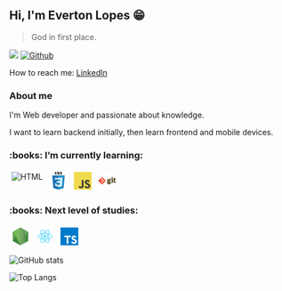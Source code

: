 ## Hi, I'm Everton Lopes :grin:
> God in first place.

![](https://visitor-badge.laobi.icu/badge?page_id=Evertonlopes.EvertonLopes)
[![Github](https://img.shields.io/github/followers/EvertonLopes?label=Follow&style=social)](https://github.com/EvertonLopes)

How to reach me: [LinkedIn](https://www.linkedin.com/in/everton-lopes-costa)

### About me
I'm Web developer and passionate about knowledge.

I want to learn backend initially, then learn frontend and mobile devices.

<H3> :books: I’m currently learning:</H3>
<p>
  <img src="./img/html" alt="HTML" height="32" style="vertical-align:top; margin:4px">
  <img src="https://raw.githubusercontent.com/github/explore/80688e429a7d4ef2fca1e82350fe8e3517d3494d/topics/css/css.png" alt="CSS" height="32" style="vertical-align:top; margin:4px">
<img src="https://raw.githubusercontent.com/github/explore/80688e429a7d4ef2fca1e82350fe8e3517d3494d/topics/javascript/javascript.png" alt="Javascript" height="32" style="vertical-align:top; margin:4px">
<img src="https://raw.githubusercontent.com/github/explore/80688e429a7d4ef2fca1e82350fe8e3517d3494d/topics/git/git.png" alt="Git" height="32" style="vertical-align:top; margin:4px">
</p>

<H3> :books: Next level of studies:</H3>
<p>
  <img src="https://raw.githubusercontent.com/github/explore/80688e429a7d4ef2fca1e82350fe8e3517d3494d/topics/nodejs/nodejs.png" alt="NodeJS" height="32" style="vertical-align:top; margin:4px">
  <img src="https://raw.githubusercontent.com/github/explore/80688e429a7d4ef2fca1e82350fe8e3517d3494d/topics/react/react.png" alt="React" height="32" style="vertical-align:top; margin:4px">
<img src="https://raw.githubusercontent.com/github/explore/80688e429a7d4ef2fca1e82350fe8e3517d3494d/topics/typescript/typescript.png" alt="Typescript" height="32" style="vertical-align:top; margin:4px">
</p>

![GitHub stats](https://github-readme-stats.vercel.app/api?username=EvertonLopes&show_icons=true&theme=tokyonight)

![Top Langs](https://github-readme-stats.vercel.app/api/top-langs/?username=EvertonLopes&theme=tokyonight)

